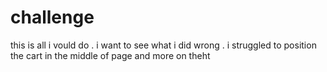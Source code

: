 # challenge
this is all i vould do . i want to see what i did wrong . i struggled to position the cart in the middle of page and more on theht
